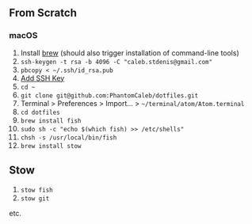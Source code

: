 ## From Scratch
### macOS
1. Install [brew](https://brew.sh/) (should also trigger installation of command-line tools)
1. `ssh-keygen -t rsa -b 4096 -C "caleb.stdenis@gmail.com"`
1. `pbcopy < ~/.ssh/id_rsa.pub`
1. [Add SSH Key](https://github.com/settings/ssh/new)
1. `cd ~`
1. `git clone git@github.com:PhantomCaleb/dotfiles.git`
2. Terminal > Preferences > Import... > `~/terminal/atom/Atom.terminal`
3. `cd dotfiles`
4. `brew install fish`
5. `sudo sh -c "echo $(which fish) >> /etc/shells"`
6. `chsh -s /usr/local/bin/fish`
7. `brew install stow`

## Stow
1. `stow fish`
1. `stow git`

etc.
